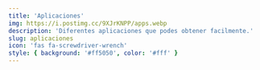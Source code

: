 ```yaml
---
title: 'Aplicaciones'
img: https://i.postimg.cc/9XJrKNPP/apps.webp
description: 'Diferentes aplicaciones que podes obtener facilmente.'
slug: aplicaciones
icon: 'fas fa-screwdriver-wrench'
style: { background: '#ff5050', color: '#fff' }
---
```

